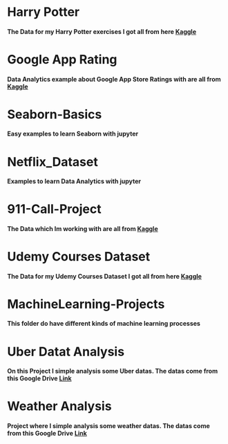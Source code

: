 # Harry Potter

#### The Data for my Harry Potter exercises I got all from here [Kaggle](https://www.kaggle.com/zez000/characters-in-harry-potter-books)

# Google App Rating

#### Data Analytics example about Google App Store Ratings with are all from [Kaggle](http://kaggle.com/)

# Seaborn-Basics

#### Easy examples to learn Seaborn with jupyter

# Netflix_Dataset

#### Examples to learn Data Analytics with jupyter

# 911-Call-Project

#### The Data which Im working with are all from [Kaggle](http://kaggle.com/)

# Udemy Courses Dataset

#### The Data for my Udemy Courses Dataset I got all from here [Kaggle](https://www.kaggle.com/)

# MachineLearning-Projects

#### This folder do have different kinds of machine learning processes

# Uber Datat Analysis

#### On this Project  I simple analysis some Uber datas. The datas come from this Google Drive [Link](https://drive.google.com/file/d/1emopjfEkTt59jJoBH9L9bSdmlDC4AR87/view)

# Weather Analysis

#### Project where I simple analysis some weather datas. The datas come from this Google Drive [Link](https://drive.google.com/file/d/1JvD4Ss2yS3d9X36YkWqmqZXLamNWLSFJ/view)
